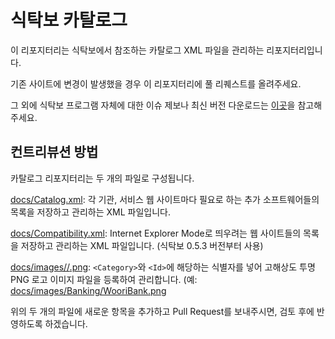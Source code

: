 # 식탁보 카탈로그

이 리포지터리는 식탁보에서 참조하는 카탈로그 XML 파일을 관리하는 리포지터리입니다.

기존 사이트에 변경이 발생했을 경우 이 리포지터리에 풀 리퀘스트를 올려주세요.

그 외에 식탁보 프로그램 자체에 대한 이슈 제보나 최신 버전 다운로드는 [이곳](https://github.com/yourtablecloth/TableCloth)을 참고해주세요.

## 컨트리뷰션 방법

카탈로그 리포지터리는 두 개의 파일로 구성됩니다.

[docs/Catalog.xml](docs/Catalog.xml): 각 기관, 서비스 웹 사이트마다 필요로 하는 추가 소프트웨어들의 목록을 저장하고 관리하는 XML 파일입니다.

[docs/Compatibility.xml](docs/Compatibility.xml): Internet Explorer Mode로 띄우려는 웹 사이트들의 목록을 저장하고 관리하는 XML 파일입니다. (식탁보 0.5.3 버전부터 사용)

[docs/images/<Category>/<Id>.png](docs/images/): `<Category>`와 `<Id>`에 해당하는 식별자를 넣어 고해상도 투명 PNG 로고 이미지 파일을 등록하여 관리합니다. (예: [docs/images/Banking/WooriBank.png](docs/images/Banking/WooriBank.png)

위의 두 개의 파일에 새로운 항목을 추가하고 Pull Request를 보내주시면, 검토 후에 반영하도록 하겠습니다.
